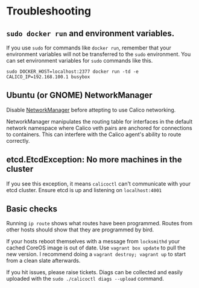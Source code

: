 # Troubleshooting

## `sudo docker run` and environment variables.

If you use `sudo` for commands like `docker run`, remember that your environment variables will not be transferred to the `sudo` environment.  You can set environment variables for `sudo` commands like this.

    sudo DOCKER_HOST=localhost:2377 docker run -td -e CALICO_IP=192.168.100.1 busybox

## Ubuntu (or GNOME) NetworkManager

Disable [NetworkManager](https://help.ubuntu.com/community/NetworkManager) before attepting to use Calico networking.

NetworkManager manipulates the routing table for interfaces in the default network namespace where Calico veth pairs are anchored for connections to containers.  This can interfere with the Calico agent's ability to route correctly. 

## etcd.EtcdException: No more machines in the cluster

If you see this exception, it means `calicoctl` can't communicate with your etcd cluster.  Ensure etcd is up and listening on `localhost:4001`

## Basic checks
Running `ip route` shows what routes have been programmed. Routes from other hosts should show that they are programmed by bird.

If your hosts reboot themselves with a message from `locksmithd` your cached CoreOS image is out of date.  Use `vagrant box update` to pull the new version.  I recommend doing a `vagrant destroy; vagrant up` to start from a clean slate afterwards.

If you hit issues, please raise tickets. Diags can be collected and easily uploaded with the `sudo ./calicoctl diags --upload` command.